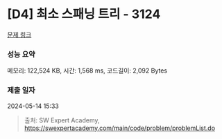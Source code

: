 # [D4] 최소 스패닝 트리 - 3124 

[문제 링크](https://swexpertacademy.com/main/code/problem/problemDetail.do?contestProbId=AV_mSnmKUckDFAWb) 

### 성능 요약

메모리: 122,524 KB, 시간: 1,568 ms, 코드길이: 2,092 Bytes

### 제출 일자

2024-05-14 15:33



> 출처: SW Expert Academy, https://swexpertacademy.com/main/code/problem/problemList.do